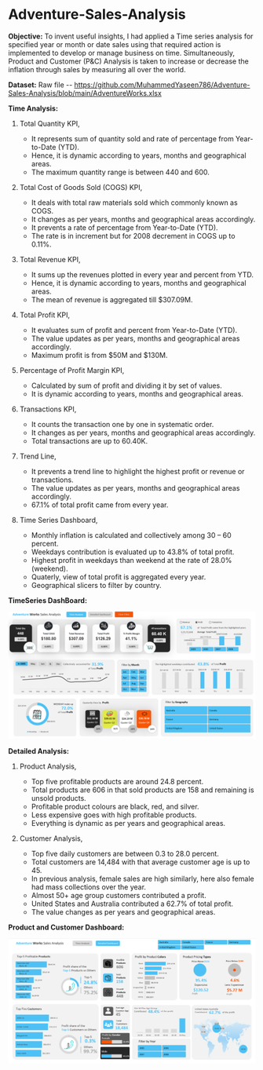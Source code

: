 # Adventure-Sales-Analysis

**Objective:**
To invent useful insights, I had applied a Time series analysis for specified year or month or date sales using that required action is implemented to develop or manage business on time. Simultaneously, Product and Customer (P&C) Analysis is taken to increase or decrease the inflation through sales by measuring all over the world.

**Dataset:**
Raw file -- https://github.com/MuhammedYaseen786/Adventure-Sales-Analysis/blob/main/AdventureWorks.xlsx

**Time Analysis:**

1.	Total Quantity KPI,
    *   It represents sum of quantity sold and rate of percentage from Year-to-Date (YTD).
    *  	Hence, it is dynamic according to years, months and geographical areas.
    *  	The maximum quantity range is between 440 and 600.

2.  Total Cost of Goods Sold (COGS) KPI,
    *   It deals with total raw materials sold which commonly known as COGS.
    *   It changes as per years, months and geographical areas accordingly.
    *   It prevents a rate of percentage from Year-to-Date (YTD).
    *   The rate is in increment but for 2008 decrement in COGS up to 0.11%.

3.  Total Revenue KPI,
    *   It sums up the revenues plotted in every year and percent from YTD.
    *   Hence, it is dynamic according to years, months and geographical areas.
    *   The mean of revenue is aggregated till $307.09M.

4.  Total Profit KPI,
    *   It evaluates sum of profit and percent from Year-to-Date (YTD).
    *   The value updates as per years, months and geographical areas accordingly.
    *   Maximum profit is from $50M and $130M.

5.  Percentage of Profit Margin KPI,
    *   Calculated by sum of profit and dividing it by set of values.
    *   It is dynamic according to years, months and geographical areas.

6.  Transactions KPI,
    *   It counts the transaction one by one in systematic order.
    *   It changes as per years, months and geographical areas accordingly.
    *   Total transactions are up to 60.40K.

7.  Trend Line,
    *   It prevents a trend line to highlight the highest profit or revenue or transactions.
    *   The value updates as per years, months and geographical areas accordingly.
    *   67.1% of total profit came from every year.

8.  Time Series Dashboard,
    *   Monthly inflation is calculated and collectively among 30 – 60 percent.
    *   Weekdays contribution is evaluated up to 43.8% of total profit.
    *   Highest profit in weekdays than weekend at the rate of 28.0% (weekend).
    *   Quaterly, view of total profit is aggregated every year.
    *   Geographical slicers to filter by country.


**TimeSeries DashBoard:**




![Adventure-Sales-Analysis](https://github.com/MuhammedYaseen786/Adventure-Sales-Analysis/blob/main/Static%20Dashboard%20Statement.png)




**Detailed Analysis:**

1.    Product Analysis,
      *    Top five profitable products are around 24.8 percent.
      *    Total products are 606 in that sold products are 158 and remaining is unsold products.
      *    Profitable product colours are black, red, and silver.
      *    Less expensive goes with high profitable products.
      *    Everything is dynamic as per years and geographical areas.

2.   Customer Analysis,
      *    Top five daily customers are between 0.3 to 28.0 percent.
      *    Total customers are 14,484 with that average customer age is up to 45.
      *    In previous analysis, female sales are high similarly, here also female had mass collections over the year.
      *    Almost 50+ age group customers contributed a profit.
      *    United States and Australia contributed a 62.7% of total profit.
      *    The value changes as per years and geographical areas.


**Product and Customer Dashboard:**




![Adventure-Sales-Analysis](https://github.com/MuhammedYaseen786/Adventure-Sales-Analysis/blob/main/Static%20Dashboard%20Statement-2.png)
